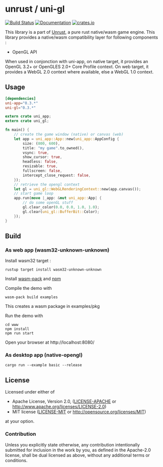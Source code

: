# unrust / uni-gl

[![Build Status](https://travis-ci.org/unrust/uni-gl.svg?branch=master)](https://travis-ci.org/unrust/uni-gl)
[![Documentation](https://docs.rs/uni-gl/badge.svg)](https://docs.rs/uni-gl)
[![crates.io](https://meritbadge.herokuapp.com/uni-gl)](https://crates.io/crates/uni-gl)

This library is a part of [Unrust](https://github.com/unrust/unrust), a pure rust native/wasm game engine.
This library provides a native/wasm compatibility layer for following components :
* OpenGL API

When used in conjonction with uni-app, on native target, it provides an OpenGL 3.2+ or OpenGLES 2.0+ Core Profile context.
On web target, it provides a WebGL 2.0 context where available, else a WebGL 1.0 context.

## Usage

```toml
[dependencies]
uni-app="0.3.*"
uni-gl="0.3.*"
```

```rust
extern crate uni_app;
extern crate uni_gl;

fn main() {
    // create the game window (native) or canvas (web)
    let app = uni_app::App::new(uni_app::AppConfig {
        size: (800, 600),
        title: "my game".to_owned(),
        vsync: true,
        show_cursor: true,
        headless: false,
        resizable: true,
        fullscreen: false,
        intercept_close_request: false,
    });
    // retrieve the opengl context
    let gl = uni_gl::WebGLRenderingContext::new(app.canvas());
    // start game loop
    app.run(move |_app: &mut uni_app::App| {
        // do some openGL stuff
        gl.clear_color(0.0, 0.0, 1.0, 1.0);
        gl.clear(uni_gl::BufferBit::Color);
    });
}
```

## Build

### As web app (wasm32-unknown-unknown)

Install wasm32 target :
```
rustup target install wasm32-unknown-unknown
```
Install [wasm-pack](https://rustwasm.github.io/wasm-pack/installer/)
and [npm](https://www.npmjs.com/get-npm)

Compile the demo with
```
wasm-pack build examples
```
This creates a wasm package in examples/pkg

Run the demo with
```
cd www
npm install
npm run start
```

Open your browser at http://localhost:8080/

### As desktop app (native-opengl)

```
cargo run --example basic --release
```

## License

Licensed under either of

 * Apache License, Version 2.0, ([LICENSE-APACHE](LICENSE-APACHE) or http://www.apache.org/licenses/LICENSE-2.0)
 * MIT license ([LICENSE-MIT](LICENSE-MIT) or http://opensource.org/licenses/MIT)

at your option.

### Contribution

Unless you explicitly state otherwise, any contribution intentionally submitted
for inclusion in the work by you, as defined in the Apache-2.0 license, shall be dual licensed as above, without any
additional terms or conditions.
